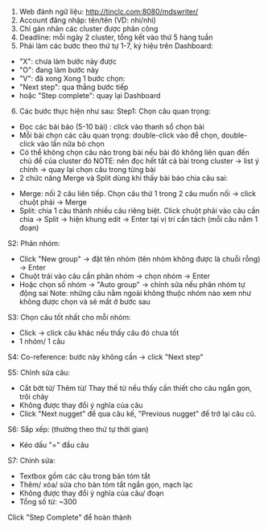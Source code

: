 1. Web đánh ngữ liệu: http://tinclc.com:8080/mdswriter/ 
2. Account đăng nhập: tên/tên (VD: nhi/nhi)
3. Chỉ gán nhãn các cluster được phân công
4. Deadline: mỗi ngày 2 cluster, tổng kết vào thứ 5 hàng tuần
5. Phải làm các bước theo thứ tự 1-7, ký hiệu trên Dashboard:
 - "X": chưa làm bước này được
 - "O": đang làm bước này
 - "V": đã xong
Xong 1 bước chọn: 
 - "Next step": qua thẳng bước tiếp
 - hoặc "Step complete": quay lại Dashboard

6. Các bước thực hiện như sau:
Step1: Chọn câu quan trọng: 
- Đọc các bài báo (5-10 bài) : click vào thanh sổ chọn bài
- Mỗi bài chọn các câu quan trọng: double-click vào để chọn, double-click vào lần nữa bỏ chọn
- Có thể không chọn câu nào trong bài nếu bài đó không liên quan đến chủ đề của cluster đó
NOTE: nên đọc hết tất cả bài trong cluster -> list ý chính -> quay lại chọn câu trong từng bài
- 2 chức năng Merge và Split dùng khi thấy bài báo chia câu sai:
 + Merge: nối 2 câu liên tiếp. Chọn câu thứ 1 trong 2 câu muốn nối -> click chuột phải -> Merge
 + Split: chia 1 câu thành nhiều câu riêng biệt. Click chuột phải vào câu cần chia -> Split -> hiện khung edit -> Enter  tại vị trí cần tách (mỗi câu nằm 1 đoạn)

S2: Phân nhóm:
- Click "New group" -> đặt tên nhóm (tên nhóm không được là chuỗi rỗng) -> Enter
- Chuột trái vào câu cần phân nhóm -> chọn nhóm -> Enter
- Hoặc chọn số nhóm -> "Auto group" -> chỉnh sửa nếu phân nhóm tự động sai
Note: những câu nằm ngoài không thuộc nhóm nào xem như không được chọn và sẽ mất ở bước sau

S3: Chọn câu tốt nhất cho mỗi nhóm: 
- Click -> click câu khác nếu thấy câu đó chưa tốt
- 1 nhóm/ 1 câu

S4: Co-reference: bước này không cần -> click "Next step"

S5: Chỉnh sửa câu:
- Cắt bớt từ/ Thêm từ/ Thay thế từ nếu thấy cần thiết cho câu ngắn gọn, trôi chảy
- Không được thay đổi ý nghĩa của câu
- Click "Next nugget" để qua câu kế, "Previous nugget" để trở lại câu cũ.

S6: Sắp xếp: (thường theo thứ tự thời gian)
- Kéo dấu "=" đầu câu

S7: Chỉnh sửa:
- Textbox gồm các câu trong bản tóm tắt
- Thêm/ xóa/ sửa cho bản tóm tắt ngắn gọn, mạch lạc
- Không được thay đổi ý nghĩa của câu/ đoạn
- Tổng số từ: ~300

Click "Step Complete" để hoàn thành
